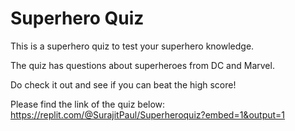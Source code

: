 # Superhero Quiz

This is a superhero quiz to test your superhero knowledge.

The quiz has questions about superheroes from DC and Marvel.

Do check it out and see if you can beat the high score!

Please find the link of the quiz below:
https://replit.com/@SurajitPaul/Superheroquiz?embed=1&output=1